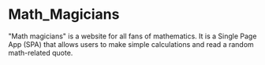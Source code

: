 # Math_Magicians
"Math magicians" is a website for all fans of mathematics. It is a Single Page App (SPA) that allows users to make simple calculations and read a random math-related quote.
